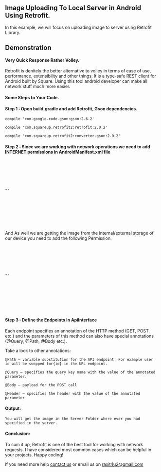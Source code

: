 <h2>Image Uploading To Local Server in Android Using Retrofit.</h2>
<p>In this example, we will focus on uploading image to server using Retrofit Library.</4>

<h2>Demonstration</h2>

<h4>Very Quick Response Rather Volley.</h4> 
<p>Retrofit is denitely the better alternative to volley in terms of ease of use, performance, extensibility and other things. It is a type-­safe REST client for Android built by Square. Using this tool android developer can make all network stuff much more easier.<p>
         

<h4>Some Steps to Your Code.</h4> 


<h4>Step 1 : Open build.gradle and add Retrofit, Gson dependencies.</h4> 
<p><code>compile 'com.google.code.gson:gson:2.6.2'</code><p>
<p><code>compile 'com.squareup.retrofit2:retrofit:2.0.2'</code><p>
<p><code>compile 'com.squareup.retrofit2:converter-gson:2.0.2'</code><p>

         
<h4>Step 2 : Since we are working with network operations we need to add INTERNET permissions in AndroidManifest.xml file</h4>




<pre>
    <div class="container">
        <div class="block two first">
			<p><code>"<uses-permission android:name="android.permission.INTERNET"/>"</code></p>
            </div>
        </div>
    </div>
</pre>



<p>And As well we are getting the image from the internal/external storage of our device you need to add the following Permission.</p>




<pre>
    <div class="container">
        <div class="block two first">
			<p><code>"<uses-permission android:name="android.permission.READ_EXTERNAL_STORAGE"/>"</code></p>
            </div>
        </div>
    </div>
</pre>



<h4>Step 3 :  Define the Endpoints In ApiInterface</h4>
<p>Each endpoint specifies an annotation of the HTTP method (GET, POST, etc.) and the parameters of this method can also have special annotations (@Query, @Path, @Body etc.).</p>

<p>Take a look to other annotations:</p>

<p><code>@Path – variable substitution for the API endpoint. For example user id will be swapped for{id} in the URL endpoint.</code></p>
<p><code>@Query – specifies the query key name with the value of the annotated parameter.</code></p>
<p><code>@Body – payload for the POST call</code></p>
<p><code>@Header – specifies the header with the value of the annotated parameter</code></p>



<h4>Output:</h4> 
<p><code>You will get the image in the Server Folder where ever you had specified in the server.</code></p>

<h4>Conclusion:</h4> 
<p>To sum it up, Retrofit is one of the best tool for working with network requests. I have considered most common cases which can be helpful in your projects. Happy coding!</p>


<p>If you need more help <a href="http://www.crestinfotech.com/contact-us/" target="_blank">contact us</a> 
or email us on <a href="mailto:raxit4u2@gmail.com">raxit4u2@gmail.com</a></p>
